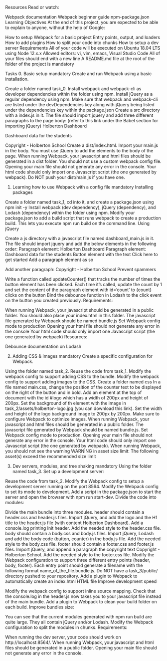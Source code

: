 Resources
Read or watch:

Webpack documentation
Webpack beginner guide
npm-package.json
Learning Objectives
At the end of this project, you are expected to be able to explain to anyone, without the help of Google:

How to setup Webpack for a basic project
Entry points, output, and loaders
How to add plugins
How to split your code into chunks
How to setup a dev server
Requirements
All of your code will be executed on Ubuntu 18.04 LTS using Node 12.x.x
Allowed editors: vi, vim, emacs, Visual Studio Code
All of your files should end with a new line
A README.md file at the root of the folder of the project is mandatory

Tasks
0. Basic setup
mandatory
Create and run Webpack using a basic installation.

Create a folder named task_0.
Install webpack and webpack-cli as developer dependencies within the folder using npm.
Install jQuery as a regular dependency using npm.
Make sure that webpack and webpack-cli are listed under the devDependencies key along with jQuery being listed under the dependencies key within the package.json
Create a src directory with a index.js in it.
The file should import jquery and add three different paragraphs to the page body: (refer to this link under the Babel section for importing jQuery)
Holberton Dashboard

Dashboard data for the students

Copyright - Holberton School
Create a dist/index.html. Import your main.js in the body.
You must use jQuery to add the elements to the body of the page.
When running Webpack, your javascript and html files should be generated in a dist folder.
You should not use a custom webpack config file.
Opening your main file should not generate any error in the console.
Your html code should only import one Javascript script (the one generated by webpack).
Do NOT push your dist/main.js if you have one.

1. Learning how to use Webpack with a config file
mandatory
Installing packages

Create a folder named task_1, cd into it, and create a package.json using npm init -y
Install webpack (dev dependency), jQuery (dependency), and Lodash (dependency) within the folder using npm.
Modify your package.json to add a build script that runs webpack to create a production build. This lets you execute npm run build on the command line.
Using jQuery

Create a js directory with a javascript file named dashboard_main.js in it. The file should import jquery and add the below elements in the following order:
Paragraph element: Holberton Dashboard
Paragraph element: Dashboard data for the students
Button element with the text Click here to get started
Add a paragraph element as so <p id='count'></p>
Add another paragraph: Copyright - Holberton School
Prevent spammers

Write a function called updateCounter() that tracks the number of times the button element has been clicked.
Each time it’s called, update the count by 1 and set the content of the paragraph element with id=‘count’ to {count} clicks on the button
Bind the debounce function in Lodash to the click event on the button you created previously.
Requirements:

When running Webpack, your javascript should be generated in a public folder. You should also place your index.html in this folder.
The javascript file generated by Webpack should be named bundle.js
Set Webpack config mode to production
Opening your html file should not generate any error in the console
Your html code should only import one Javascript script (the one generated by webpack)
Resources:

Debounce documentation on Lodash

2. Adding CSS & Images
mandatory
Create a specific configuration for Webpack.

Using the folder named task_2.
Reuse the code from task_1.
Modify the webpack config to support adding CSS to the bundle.
Modify the webpack config to support adding images to the CSS.
Create a folder named css
In a file named main.css, change the position of the counter text to be displayed on the right of the button and in bold.
Add an element at the top of document with the id #logo which has a width of 200px and height of 200px.
Set the background of th element with the image in task_2/assets/holberton-logo.jpg (you can download this link).
Set the width and height of the logo background image to 200px by 200px.
Make sure to configure Webpack to optimize images.
When running Webpack, your javascript and html files should be generated in a public folder.
The javascript file generated by Webpack should be named bundle.js.
Set Webpack config mode to production.
Opening your main file should not generate any error in the console.
Your html code should only import one Javascript script (the one generated by webpack).
When running Webpack, you should not see the warning WARNING in asset size limit: The following asset(s) exceed the recommended size limit

3. Dev servers, modules, and tree shaking
mandatory
Using the folder named task_3. Set up a development server:

Reuse the code from task_2.
Modify the Webpack config to setup a development server running on the port 8564.
Modify the Webpack config to set its mode to development.
Add a script in the package.json to start the server and open the browser with npm run start-dev.
Divide the code into modules:

Divide the main bundle into three modules.
header should contain a header.css and header.js files.
Import jQuery, and add the logo and the H1 title to the header.js file (with content Holberton Dashboard). Add a console.log printing Init header.
Add the needed style to the header.css file.
body should contain a body.css and body.js files.
Import jQuery, Lodash and add the body code (button, counter) in the body.js file.
Add the needed style to the body.css file.
footer should contain a footer.css and footer.js files.
Import jQuery, and append a paragraph the copyright text Copyright - Holberton School.
Add the needed style to the footer.css file.
Modify the Webpack configuration to support three different entry points (header, body, footer). Each entry point should generate a filename with the following format name_of_the_file.bundle.js.
Do NOT have a task_3/public/ directory pushed to your repository.
Add a plugin to Webpack to automatically create an index.html HTML file
Improve development speed

Modify the webpack config to support inline source mapping.
Check that the console.log in the header.js now takes you to your javascript file instead of the main bundle.
Add a plugin to Webpack to clean your build folder on each build.
Improve bundles size:

You can see that the current modules generated with npm run build are quite large. They all contain jQuery and/or Lodash. Modify the Webpack configuration to split the modules in chunks.
Requirements:

When running the dev server, your code should work on http://localhost:8564/.
When running Webpack, your javascript and html files should be generated in a public folder.
Opening your main file should not generate any error in the console.
